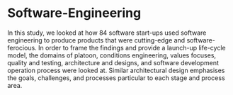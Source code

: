 # Software-Engineering

In this study, we looked at how 84 software start-ups used software engineering to produce products that were cutting-edge and software-ferocious. In order to frame the findings and provide a launch-up life-cycle model, the domains of platoon, conditions engineering, values focuses, quality and testing, architecture and designs, and software development operation process were looked at. Similar architectural design emphasises the goals, challenges, and processes particular to each stage and process area.
